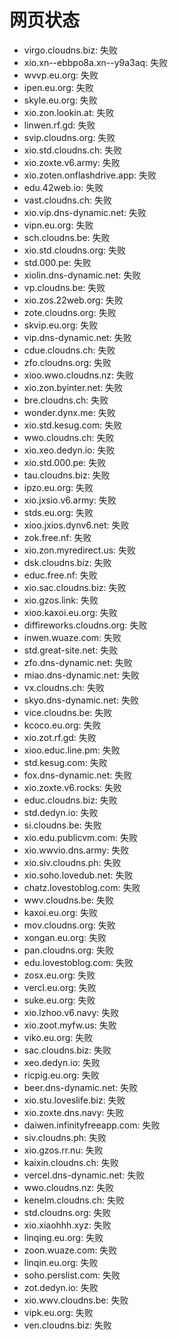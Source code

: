 # 网页状态
- virgo.cloudns.biz: 失败
- xio.xn--ebbpo8a.xn--y9a3aq: 失败
- wvvp.eu.org: 失败
- ipen.eu.org: 失败
- skyle.eu.org: 失败
- xio.zon.lookin.at: 失败
- linwen.rf.gd: 失败
- svip.cloudns.org: 失败
- xio.std.cloudns.ch: 失败
- xio.zoxte.v6.army: 失败
- xio.zoten.onflashdrive.app: 失败
- edu.42web.io: 失败
- vast.cloudns.ch: 失败
- xio.vip.dns-dynamic.net: 失败
- vipn.eu.org: 失败
- sch.cloudns.be: 失败
- xio.std.cloudns.org: 失败
- std.000.pe: 失败
- xiolin.dns-dynamic.net: 失败
- vp.cloudns.be: 失败
- xio.zos.22web.org: 失败
- zote.cloudns.org: 失败
- skvip.eu.org: 失败
- vip.dns-dynamic.net: 失败
- cdue.cloudns.ch: 失败
- zfo.cloudns.org: 失败
- xioo.wwo.cloudns.nz: 失败
- xio.zon.byinter.net: 失败
- bre.cloudns.ch: 失败
- wonder.dynx.me: 失败
- xio.std.kesug.com: 失败
- wwo.cloudns.ch: 失败
- xio.xeo.dedyn.io: 失败
- xio.std.000.pe: 失败
- tau.cloudns.biz: 失败
- ipzo.eu.org: 失败
- xio.jxsio.v6.army: 失败
- stds.eu.org: 失败
- xioo.jxios.dynv6.net: 失败
- zok.free.nf: 失败
- xio.zon.myredirect.us: 失败
- dsk.cloudns.biz: 失败
- educ.free.nf: 失败
- xio.sac.cloudns.biz: 失败
- xio.gzos.link: 失败
- xioo.kaxoi.eu.org: 失败
- diffireworks.cloudns.org: 失败
- inwen.wuaze.com: 失败
- std.great-site.net: 失败
- zfo.dns-dynamic.net: 失败
- miao.dns-dynamic.net: 失败
- vx.cloudns.ch: 失败
- skyo.dns-dynamic.net: 失败
- vice.cloudns.be: 失败
- kcoco.eu.org: 失败
- xio.zot.rf.gd: 失败
- xioo.educ.line.pm: 失败
- std.kesug.com: 失败
- fox.dns-dynamic.net: 失败
- xio.zoxte.v6.rocks: 失败
- educ.cloudns.biz: 失败
- std.dedyn.io: 失败
- si.cloudns.be: 失败
- xio.edu.publicvm.com: 失败
- xio.wwvio.dns.army: 失败
- xio.siv.cloudns.ph: 失败
- xio.soho.lovedub.net: 失败
- chatz.lovestoblog.com: 失败
- wwv.cloudns.be: 失败
- kaxoi.eu.org: 失败
- mov.cloudns.org: 失败
- xongan.eu.org: 失败
- pan.cloudns.org: 失败
- edu.lovestoblog.com: 失败
- zosx.eu.org: 失败
- vercl.eu.org: 失败
- suke.eu.org: 失败
- xio.lzhoo.v6.navy: 失败
- xio.zoot.myfw.us: 失败
- viko.eu.org: 失败
- sac.cloudns.biz: 失败
- xeo.dedyn.io: 失败
- ricpig.eu.org: 失败
- beer.dns-dynamic.net: 失败
- xio.stu.loveslife.biz: 失败
- xio.zoxte.dns.navy: 失败
- daiwen.infinityfreeapp.com: 失败
- siv.cloudns.ph: 失败
- xio.gzos.rr.nu: 失败
- kaixin.cloudns.ch: 失败
- vercel.dns-dynamic.net: 失败
- wwo.cloudns.nz: 失败
- kenelm.cloudns.ch: 失败
- std.cloudns.org: 失败
- xio.xiaohhh.xyz: 失败
- linqing.eu.org: 失败
- zoon.wuaze.com: 失败
- linqin.eu.org: 失败
- soho.perslist.com: 失败
- zot.dedyn.io: 失败
- xio.wwv.cloudns.be: 失败
- vipk.eu.org: 失败
- ven.cloudns.biz: 失败
